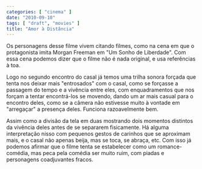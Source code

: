 ```yaml
---
categories: [ "cinema" ]
date: "2010-09-10"
tags: [ "draft", "movies" ]
title: "Amor à Distância"
---
```

Os personagens desse filme vivem citando filmes, como na cena em que o
protagonista imita Morgan Freeman em "Um Sonho de Liberdade". Com essa
cena podemos dizer que o filme não é nada original, e usa referências
à toa.

Logo no segundo encontro do casal já temos uma trilha sonora forçada
que tenta nos deixar mais "entrosados" com o casal, como se forçasse a
passagem do tempo e a vivência entre eles, com enquadramentos que nos
forçam a tentar encontrá-los se movendo, dando um ar mais casual para
o encontro deles, como se a câmera não estivesse muito à vontade em
"arregaçar" a presença deles. Funciona razoavelmente bem.

Assim como a divisão da tela em duas mostrando dois momentos
distintos da vivência deles antes de se separarem fisicamente. Há
alguma interpretação nisso com pequenos gestos de carinhos que se
aproximam mais, e o casal não apenas beija, mas se toca, se abraça,
etc. Com isso já podemos afirmar que o filme tenta se estabelecer como
um romance-comédia, mas peca pela comédia ser muito ruim, com piadas
e personagens coadjuvantes fracos.

